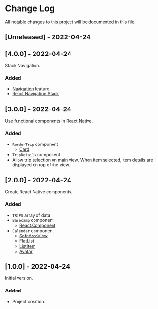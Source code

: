 
# Change Log
All notable changes to this project will be documented in this file.

## [Unreleased] - 2022-04-24



## [4.0.0] - 2022-04-24

Stack Navigation.

### Added

- [Navigation](https://reactnavigation.org/docs/getting-started) feature.
- [React Navigation Stack](https://reactnavigation.org/docs/stack-navigator/)

## [3.0.0] - 2022-04-24

Use functional components in React Native.

### Added

- `RenderTrip` component
    - [Card](https://reactnativeelements.com/docs/3.4.2/card)
- `TripDetails` component
- Allow trip selection on main view. When item selected, item details are displayed on top of the view.

## [2.0.0] - 2022-04-24

Create React Native components.

### Added

- `TRIPS` array of data
- `Basecamp` component
    - [React.Component](https://reactjs.org/docs/react-component.html)
- `Calendar` component
    - [SafeAreaView](https://reactnative.dev/docs/safeareaview)
    - [FlatList](https://reactnative.dev/docs/flatlist)
    - [ListItem](https://reactnativeelements.com/docs/3.4.2/listitem)
    - [Avatar](https://reactnativeelements.com/docs/3.4.2/avatar)

## [1.0.0] - 2022-04-24

Initial version.

### Added

- Project creation.
